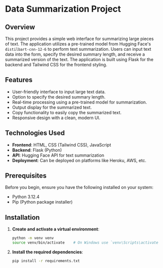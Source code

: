
# Data Summarization Project

## Overview

This project provides a simple web interface for summarizing large pieces of text. The application utilizes a pre-trained model from Hugging Face's `distilbart-cnn-12-6` to perform text summarization. Users can input text data into the form, specify the desired summary length, and receive a summarized version of the text. The application is built using Flask for the backend and Tailwind CSS for the frontend styling.

## Features

- User-friendly interface to input large text data.
- Option to specify the desired summary length.
- Real-time processing using a pre-trained model for summarization.
- Output display for the summarized text.
- Copy functionality to easily copy the summarized text.
- Responsive design with a clean, modern UI.

## Technologies Used

- **Frontend**: HTML, CSS (Tailwind CSS), JavaScript
- **Backend**: Flask (Python)
- **API**: Hugging Face API for text summarization
- **Deployment**: Can be deployed on platforms like Heroku, AWS, etc.

## Prerequisites

Before you begin, ensure you have the following installed on your system:

- Python 3.12.4
- Pip (Python package installer)

 
 ## Installation

1. **Create and activate a virtual environment**:

    ```bash
    python -m venv venv
    source venv/bin/activate    # On Windows use `venv\Scripts\activate`
    ```

2. **Install the required dependencies**:

    ```bash
    pip install -r requirements.txt
    ```
